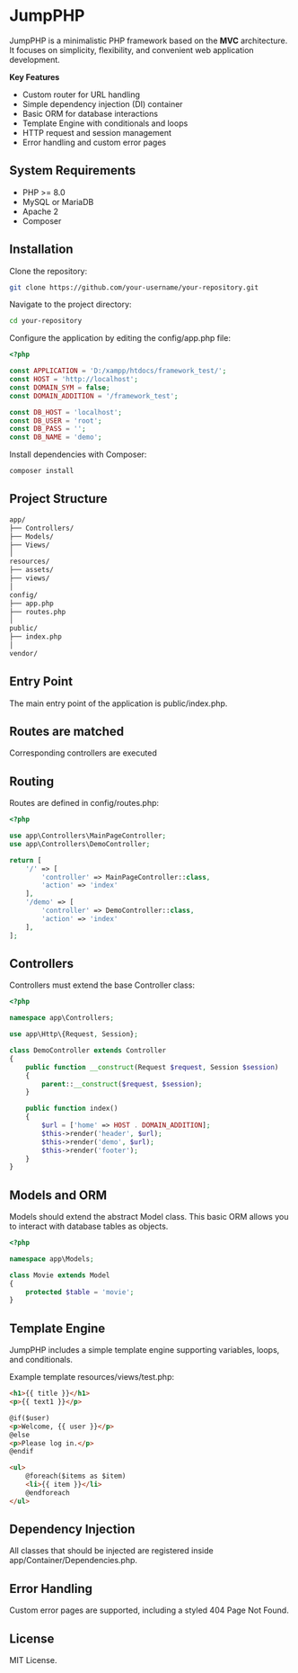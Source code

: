 # JumpPHP

JumpPHP is a minimalistic PHP framework based on the **MVC** architecture.  It focuses on simplicity, flexibility, and convenient web application development.

**Key Features**
- Custom router for URL handling
- Simple dependency injection (DI) container
- Basic ORM for database interactions
- Template Engine with conditionals and loops
- HTTP request and session management
- Error handling and custom error pages

## System Requirements
- PHP >= 8.0
- MySQL or MariaDB
- Apache 2
- Composer

## Installation
Clone the repository:
```bash
git clone https://github.com/your-username/your-repository.git
```

Navigate to the project directory:

```bash
cd your-repository
```

Configure the application by editing the config/app.php file:
```php
<?php

const APPLICATION = 'D:/xampp/htdocs/framework_test/';
const HOST = 'http://localhost';
const DOMAIN_SYM = false;
const DOMAIN_ADDITION = '/framework_test';

const DB_HOST = 'localhost';
const DB_USER = 'root';
const DB_PASS = '';
const DB_NAME = 'demo';
```

Install dependencies with Composer:

```bash
composer install
```

## Project Structure
```bash
app/
├── Controllers/
├── Models/
├── Views/
│
resources/
├── assets/
├── views/
│
config/
├── app.php
├── routes.php
│
public/
├── index.php
│
vendor/
```

## Entry Point
The main entry point of the application is public/index.php.

## Routes are matched

Corresponding controllers are executed

## Routing
Routes are defined in config/routes.php:
```php
<?php

use app\Controllers\MainPageController;
use app\Controllers\DemoController;

return [
    '/' => [
        'controller' => MainPageController::class,
        'action' => 'index'
    ],
    '/demo' => [
        'controller' => DemoController::class,
        'action' => 'index'
    ],
];
```

## Controllers
Controllers must extend the base Controller class:
```php
<?php

namespace app\Controllers;

use app\Http\{Request, Session};

class DemoController extends Controller
{
    public function __construct(Request $request, Session $session)
    {
        parent::__construct($request, $session);
    }

    public function index()
    {
        $url = ['home' => HOST . DOMAIN_ADDITION];
        $this->render('header', $url);
        $this->render('demo', $url);
        $this->render('footer');
    }
}
```

## Models and ORM
Models should extend the abstract Model class. This basic ORM allows you to interact with database tables as objects.
```php
<?php

namespace app\Models;

class Movie extends Model
{
    protected $table = 'movie';
}
```

## Template Engine
JumpPHP includes a simple template engine supporting variables, loops, and conditionals.

Example template resources/views/test.php:
```html
<h1>{{ title }}</h1>
<p>{{ text1 }}</p>

@if($user)
<p>Welcome, {{ user }}</p>
@else
<p>Please log in.</p>
@endif

<ul>
    @foreach($items as $item)
    <li>{{ item }}</li>
    @endforeach
</ul>
```

## Dependency Injection
All classes that should be injected are registered inside app/Container/Dependencies.php.

## Error Handling
Custom error pages are supported, including a styled 404 Page Not Found.

## License
MIT License.